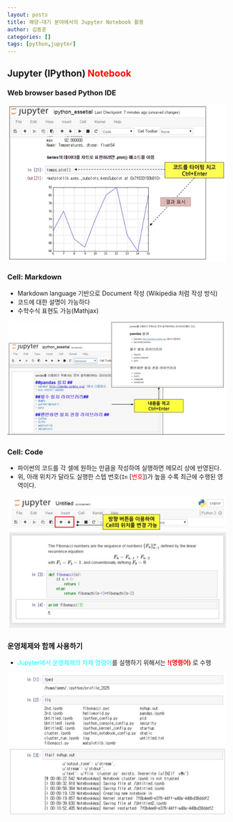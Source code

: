 ```yaml
---
layout: posts
title: 해양-대기 분야에서의 Jupyter Notebook 활용
author: 김동훈
categories: []
tags: [python,jupyter]
---
```


## Jupyter (IPython) <span style="color:red;">Notebook</span>

### Web browser based Python IDE

![juno-01](../assets/images/JuNo/juno-01.png)



### Cell: Markdown

* Markdown language 기반으로 Document 작성 (Wikipedia 처럼 작성 방식)
* 코드에 대한 설명이 가능하다
* 수학수식 표현도 가능(Mathjax)

![juno-02](../assets/images/JuNo/juno-02.png)



### Cell: Code

* 파이썬의 코드를 각 셀에 원하는 만큼을 작성하여 실행하면 메모리 상에 반영된다.
* 위, 아래 위치가 달라도 실행한 스텝 번호(`In` [<span style="color:red;">번호</span>])가 높을 수록 최근에 수행된 영역이다.

![image-20190123155647067](../assets/images/JuNo/juno-03.png)



### 운영체제와 함께 사용하기

* <span style="color:cyan;">Jupyter에서 운영체제의 자체 명령어</span>를 실행하기 위해서는 **<span style="color:red; border:true;">!(명령어)</span>** 로 수행 

![juno-04](../assets/images/JuNo/juno-04.png)